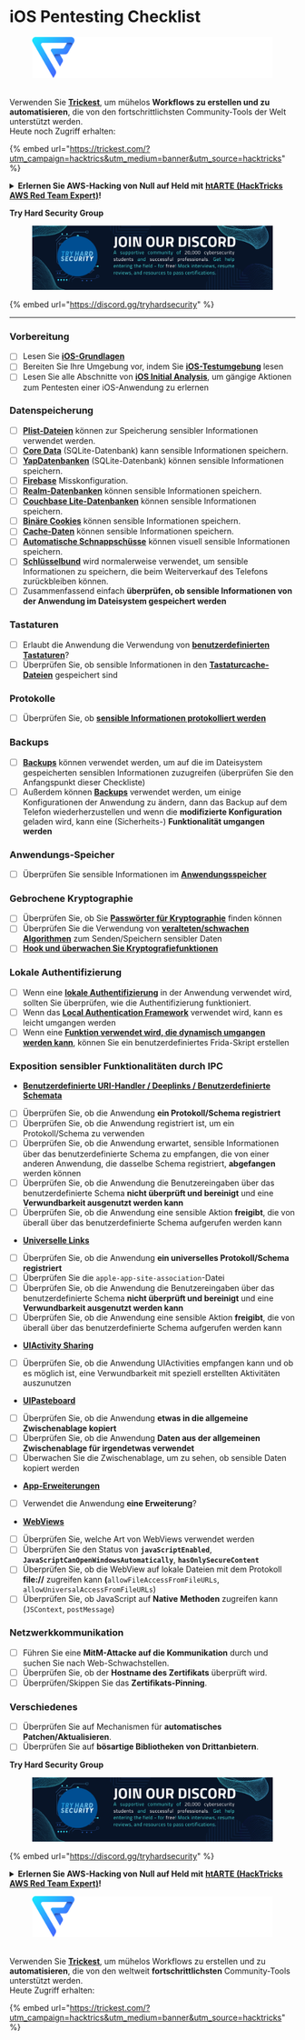 # iOS Pentesting Checklist

<figure><img src="../.gitbook/assets/image (3) (1) (1) (1) (1) (1).png" alt=""><figcaption></figcaption></figure>

\
Verwenden Sie [**Trickest**](https://trickest.com/?utm_campaign=hacktrics&utm_medium=banner&utm_source=hacktricks), um mühelos **Workflows zu erstellen und zu automatisieren**, die von den fortschrittlichsten Community-Tools der Welt unterstützt werden.\
Heute noch Zugriff erhalten:

{% embed url="https://trickest.com/?utm_campaign=hacktrics&utm_medium=banner&utm_source=hacktricks" %}

<details>

<summary><strong>Erlernen Sie AWS-Hacking von Null auf Held mit</strong> <a href="https://training.hacktricks.xyz/courses/arte"><strong>htARTE (HackTricks AWS Red Team Expert)</strong></a><strong>!</strong></summary>

Andere Möglichkeiten, HackTricks zu unterstützen:

* Wenn Sie Ihr **Unternehmen in HackTricks beworben sehen möchten** oder **HackTricks im PDF-Format herunterladen möchten**, überprüfen Sie die [**ABONNEMENTPLÄNE**](https://github.com/sponsors/carlospolop)!
* Holen Sie sich das [**offizielle PEASS & HackTricks-Merchandise**](https://peass.creator-spring.com)
* Entdecken Sie [**The PEASS Family**](https://opensea.io/collection/the-peass-family), unsere Sammlung exklusiver [**NFTs**](https://opensea.io/collection/the-peass-family)
* **Treten Sie der** 💬 [**Discord-Gruppe**](https://discord.gg/hRep4RUj7f) oder der [**Telegramm-Gruppe**](https://t.me/peass) bei oder **folgen** Sie uns auf **Twitter** 🐦 [**@carlospolopm**](https://twitter.com/hacktricks_live)**.**
* **Teilen Sie Ihre Hacking-Tricks, indem Sie PRs an die** [**HackTricks**](https://github.com/carlospolop/hacktricks) und [**HackTricks Cloud**](https://github.com/carlospolop/hacktricks-cloud) Github-Repositorys einreichen.

</details>

**Try Hard Security Group**

<figure><img src="/.gitbook/assets/telegram-cloud-document-1-5159108904864449420.jpg" alt=""><figcaption></figcaption></figure>

{% embed url="https://discord.gg/tryhardsecurity" %}

***

### Vorbereitung

* [ ] Lesen Sie [**iOS-Grundlagen**](ios-pentesting/ios-basics.md)
* [ ] Bereiten Sie Ihre Umgebung vor, indem Sie [**iOS-Testumgebung**](ios-pentesting/ios-testing-environment.md) lesen
* [ ] Lesen Sie alle Abschnitte von [**iOS Initial Analysis**](ios-pentesting/#initial-analysis), um gängige Aktionen zum Pentesten einer iOS-Anwendung zu erlernen

### Datenspeicherung

* [ ] [**Plist-Dateien**](ios-pentesting/#plist) können zur Speicherung sensibler Informationen verwendet werden.
* [ ] [**Core Data**](ios-pentesting/#core-data) (SQLite-Datenbank) kann sensible Informationen speichern.
* [ ] [**YapDatenbanken**](ios-pentesting/#yapdatabase) (SQLite-Datenbank) können sensible Informationen speichern.
* [ ] [**Firebase**](ios-pentesting/#firebase-real-time-databases) Misskonfiguration.
* [ ] [**Realm-Datenbanken**](ios-pentesting/#realm-databases) können sensible Informationen speichern.
* [ ] [**Couchbase Lite-Datenbanken**](ios-pentesting/#couchbase-lite-databases) können sensible Informationen speichern.
* [ ] [**Binäre Cookies**](ios-pentesting/#cookies) können sensible Informationen speichern.
* [ ] [**Cache-Daten**](ios-pentesting/#cache) können sensible Informationen speichern.
* [ ] [**Automatische Schnappschüsse**](ios-pentesting/#snapshots) können visuell sensible Informationen speichern.
* [ ] [**Schlüsselbund**](ios-pentesting/#keychain) wird normalerweise verwendet, um sensible Informationen zu speichern, die beim Weiterverkauf des Telefons zurückbleiben können.
* [ ] Zusammenfassend einfach **überprüfen, ob sensible Informationen von der Anwendung im Dateisystem gespeichert werden**

### Tastaturen

* [ ] Erlaubt die Anwendung die Verwendung von [**benutzerdefinierten Tastaturen**](ios-pentesting/#custom-keyboards-keyboard-cache)?
* [ ] Überprüfen Sie, ob sensible Informationen in den [**Tastaturcache-Dateien**](ios-pentesting/#custom-keyboards-keyboard-cache) gespeichert sind

### **Protokolle**

* [ ] Überprüfen Sie, ob [**sensible Informationen protokolliert werden**](ios-pentesting/#logs)

### Backups

* [ ] [**Backups**](ios-pentesting/#backups) können verwendet werden, um auf die im Dateisystem gespeicherten sensiblen Informationen zuzugreifen (überprüfen Sie den Anfangspunkt dieser Checkliste)
* [ ] Außerdem können [**Backups**](ios-pentesting/#backups) verwendet werden, um einige Konfigurationen der Anwendung zu ändern, dann das Backup auf dem Telefon wiederherzustellen und wenn die **modifizierte Konfiguration** geladen wird, kann eine (Sicherheits-) **Funktionalität umgangen werden**

### **Anwendungs-Speicher**

* [ ] Überprüfen Sie sensible Informationen im [**Anwendungsspeicher**](ios-pentesting/#testing-memory-for-sensitive-data)

### **Gebrochene Kryptographie**

* [ ] Überprüfen Sie, ob Sie [**Passwörter für Kryptographie**](ios-pentesting/#broken-cryptography) finden können
* [ ] Überprüfen Sie die Verwendung von [**veralteten/schwachen Algorithmen**](ios-pentesting/#broken-cryptography) zum Senden/Speichern sensibler Daten
* [ ] [**Hook und überwachen Sie Kryptografiefunktionen**](ios-pentesting/#broken-cryptography)

### **Lokale Authentifizierung**

* [ ] Wenn eine [**lokale Authentifizierung**](ios-pentesting/#local-authentication) in der Anwendung verwendet wird, sollten Sie überprüfen, wie die Authentifizierung funktioniert.
* [ ] Wenn das [**Local Authentication Framework**](ios-pentesting/#local-authentication-framework) verwendet wird, kann es leicht umgangen werden
* [ ] Wenn eine [**Funktion verwendet wird, die dynamisch umgangen werden kann**](ios-pentesting/#local-authentication-using-keychain), können Sie ein benutzerdefiniertes Frida-Skript erstellen

### Exposition sensibler Funktionalitäten durch IPC

* [**Benutzerdefinierte URI-Handler / Deeplinks / Benutzerdefinierte Schemata**](ios-pentesting/#custom-uri-handlers-deeplinks-custom-schemes)
* [ ] Überprüfen Sie, ob die Anwendung **ein Protokoll/Schema registriert**
* [ ] Überprüfen Sie, ob die Anwendung registriert ist, um ein Protokoll/Schema zu verwenden
* [ ] Überprüfen Sie, ob die Anwendung erwartet, sensible Informationen über das benutzerdefinierte Schema zu empfangen, die von einer anderen Anwendung, die dasselbe Schema registriert, **abgefangen** werden können
* [ ] Überprüfen Sie, ob die Anwendung die Benutzereingaben über das benutzerdefinierte Schema **nicht überprüft und bereinigt** und eine **Verwundbarkeit ausgenutzt werden kann**
* [ ] Überprüfen Sie, ob die Anwendung eine sensible Aktion **freigibt**, die von überall über das benutzerdefinierte Schema aufgerufen werden kann
* [**Universelle Links**](ios-pentesting/#universal-links)
* [ ] Überprüfen Sie, ob die Anwendung **ein universelles Protokoll/Schema registriert**
* [ ] Überprüfen Sie die `apple-app-site-association`-Datei
* [ ] Überprüfen Sie, ob die Anwendung die Benutzereingaben über das benutzerdefinierte Schema **nicht überprüft und bereinigt** und eine **Verwundbarkeit ausgenutzt werden kann**
* [ ] Überprüfen Sie, ob die Anwendung eine sensible Aktion **freigibt**, die von überall über das benutzerdefinierte Schema aufgerufen werden kann
* [**UIActivity Sharing**](ios-pentesting/ios-uiactivity-sharing.md)
* [ ] Überprüfen Sie, ob die Anwendung UIActivities empfangen kann und ob es möglich ist, eine Verwundbarkeit mit speziell erstellten Aktivitäten auszunutzen
* [**UIPasteboard**](ios-pentesting/ios-uipasteboard.md)
* [ ] Überprüfen Sie, ob die Anwendung **etwas in die allgemeine Zwischenablage kopiert**
* [ ] Überprüfen Sie, ob die Anwendung **Daten aus der allgemeinen Zwischenablage für irgendetwas verwendet**
* [ ] Überwachen Sie die Zwischenablage, um zu sehen, ob sensible Daten kopiert werden
* [**App-Erweiterungen**](ios-pentesting/ios-app-extensions.md)
* [ ] Verwendet die Anwendung **eine Erweiterung**?
* [**WebViews**](ios-pentesting/ios-webviews.md)
* [ ] Überprüfen Sie, welche Art von WebViews verwendet werden
* [ ] Überprüfen Sie den Status von **`javaScriptEnabled`**, **`JavaScriptCanOpenWindowsAutomatically`**, **`hasOnlySecureContent`**
* [ ] Überprüfen Sie, ob die WebView auf lokale Dateien mit dem Protokoll **file://** zugreifen kann **(**`allowFileAccessFromFileURLs`, `allowUniversalAccessFromFileURLs`)
* [ ] Überprüfen Sie, ob JavaScript auf **Native** **Methoden** zugreifen kann (`JSContext`, `postMessage`)
### Netzwerkkommunikation

* [ ] Führen Sie eine **MitM-Attacke auf die Kommunikation** durch und suchen Sie nach Web-Schwachstellen.
* [ ] Überprüfen Sie, ob der **Hostname des Zertifikats** überprüft wird.
* [ ] Überprüfen/Skippen Sie das **Zertifikats-Pinning**.

### **Verschiedenes**

* [ ] Überprüfen Sie auf Mechanismen für **automatisches Patchen/Aktualisieren**.
* [ ] Überprüfen Sie auf **bösartige Bibliotheken von Drittanbietern**.

**Try Hard Security Group**

<figure><img src="/.gitbook/assets/telegram-cloud-document-1-5159108904864449420.jpg" alt=""><figcaption></figcaption></figure>

{% embed url="https://discord.gg/tryhardsecurity" %}

<details>

<summary><strong>Erlernen Sie AWS-Hacking von Null auf Held mit</strong> <a href="https://training.hacktricks.xyz/courses/arte"><strong>htARTE (HackTricks AWS Red Team Expert)</strong></a><strong>!</strong></summary>

Andere Möglichkeiten, HackTricks zu unterstützen:

* Wenn Sie Ihr **Unternehmen in HackTricks beworben sehen möchten** oder **HackTricks im PDF-Format herunterladen möchten**, überprüfen Sie die [**ABONNEMENTPLÄNE**](https://github.com/sponsors/carlospolop)!
* Holen Sie sich das [**offizielle PEASS & HackTricks-Merch**](https://peass.creator-spring.com)
* Entdecken Sie [**The PEASS Family**](https://opensea.io/collection/the-peass-family), unsere Sammlung exklusiver [**NFTs**](https://opensea.io/collection/the-peass-family)
* **Treten Sie der** 💬 [**Discord-Gruppe**](https://discord.gg/hRep4RUj7f) oder der [**Telegram-Gruppe**](https://t.me/peass) bei oder **folgen** Sie uns auf **Twitter** 🐦 [**@carlospolopm**](https://twitter.com/hacktricks_live)**.**
* **Teilen Sie Ihre Hacking-Tricks, indem Sie PRs an die** [**HackTricks**](https://github.com/carlospolop/hacktricks) und [**HackTricks Cloud**](https://github.com/carlospolop/hacktricks-cloud) GitHub-Repositories einreichen.

</details>

<figure><img src="../.gitbook/assets/image (3) (1) (1) (1) (1) (1).png" alt=""><figcaption></figcaption></figure>

\
Verwenden Sie [**Trickest**](https://trickest.com/?utm_campaign=hacktrics&utm_medium=banner&utm_source=hacktricks), um mühelos Workflows zu erstellen und zu **automatisieren**, die von den weltweit **fortschrittlichsten** Community-Tools unterstützt werden.\
Heute Zugriff erhalten:

{% embed url="https://trickest.com/?utm_campaign=hacktrics&utm_medium=banner&utm_source=hacktricks" %}
